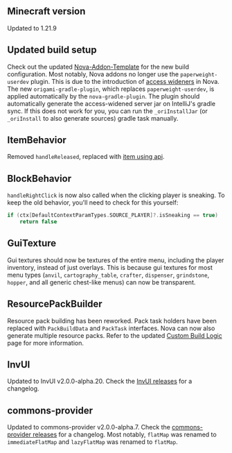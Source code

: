 ## Minecraft version

Updated to 1.21.9

## Updated build setup

Check out the updated [Nova-Addon-Template](https://github.com/xenondevs/Nova-Addon-Template) for the new build configuration. Most notably, Nova addons no longer use the `paperweight-userdev` plugin. This is due to the introduction of [access wideners](../access-widener.md) in Nova. The new `origami-gradle-plugin`, which replaces `paperweight-userdev`, is applied automatically by the `nova-gradle-plugin`. The plugin should automatically generate the access-widened server jar on IntelliJ's gradle sync. If this does not work for you, you can run the `_oriInstallJar` (or `_oriInstall` to also generate sources) gradle task manually.

## ItemBehavior

Removed `handleReleased`, replaced with [item using api](../items/item-behaviors.md#item-using-holding-right-click).

## BlockBehavior

`handleRightClick` is now also called when the clicking player is sneaking. To keep the old behavior, you'll need to check for this yourself:
```kotlin 
if (ctx[DefaultContextParamTypes.SOURCE_PLAYER]?.isSneaking == true)
    return false
```

## GuiTexture

Gui textures should now be textures of the entire menu, including the player inventory, instead of just overlays. This is because gui textures for most menu types (`anvil`, `cartography_table`, `crafter`, `dispenser`, `grindstone`, `hopper`, and all generic chest-like menus) can now be transparent.

## ResourcePackBuilder

Resource pack building has been reworked. Pack task holders have been replaced with `PackBuildData` and `PackTask` interfaces. Nova can now also generate multiple resource packs. Refer to the updated [Custom Build Logic](../resourcepack/build-logic.md) page for more information.

## InvUI

Updated to InvUI v2.0.0-alpha.20. Check the [InvUI releases](https://github.com/NichtStudioCode/InvUI/releases/) for a changelog.

## commons-provider

Updated to commons-provider v2.0.0-alpha.7. Check the [commons-provider releases](https://github.com/xenondevs/commons-provider/releases) for a changelog. Most notably, `flatMap` was renamed to `immediateFlatMap` and `lazyFlatMap` was renamed to `flatMap`.